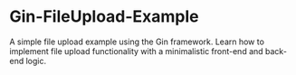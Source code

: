 # Gin-FileUpload-Example
A simple file upload example using the Gin framework. Learn how to implement file upload functionality with a minimalistic front-end and back-end logic. 

